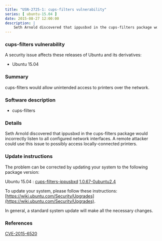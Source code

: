 ```yaml
---
title: "USN-2725-1: cups-filters vulnerability"
series: [ ubuntu-15.04 ]
date: 2015-08-27 12:00:00
description: |
    Seth Arnold discovered that ippusbxd in the cups-filters package would incorrectly listen to all configured network interfaces. A remote attacker could use this issue to possibly access locally-connected printers. 
--- 
```

 
### cups-filters vulnerability

A security issue affects these releases of Ubuntu and its derivatives:

* Ubuntu 15.04

### Summary

cups-filters would allow unintended access to printers over the network. 

### Software description

* cups-filters 

### Details

Seth Arnold discovered that ippusbxd in the cups-filters package would incorrectly listen to all configured network interfaces. A remote attacker could use this issue to possibly access locally-connected printers. 

### Update instructions

The problem can be corrected by updating your system to the following package version:

Ubuntu 15.04
 : [cups-filters-ippusbxd](https://launchpad.net/ubuntu/+source/cups-filters) <span> [1.0.67-0ubuntu2.4](https://launchpad.net/ubuntu/+source/cups-filters/1.0.67-0ubuntu2.4) </span> 

To update your system, please follow these instructions: [https://wiki.ubuntu.com/Security/Upgrades](https://wiki.ubuntu.com/Security/Upgrades).

In general, a standard system update will make all the necessary changes. 

### References

 [CVE-2015-6520](http://people.ubuntu.com/~ubuntu-security/cve/CVE-2015-6520)
 
